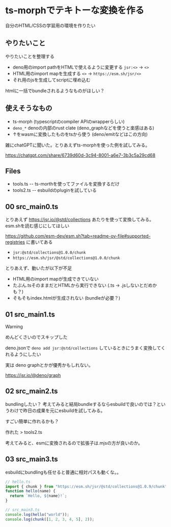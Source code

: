 # ts-morphでテキトーな変換を作る

自分のHTML/CSSの学習用の環境を作りたい

## やりたいこと

やりたいことを整理する

- deno用のimport pathをHTMLで使えるように変更する `jsr:<>` -> `<>`
- HTML用のimport mapを生成する `<>` -> `https://esm.sh/jsr/<>`
- それ用のjsを生成してscriptに埋め込む

htmlに一括でbundleされるようなものがほしい？

## 使えそうなもの

- ts-morph (typescriptのcompiler APIのwrapperらしい)
- `deno_*` denoの内部のrust clate (deno_graphなどを使うと楽感はある)
- ↑をwasmに変換したものをtsから使う (deno/emitなどはこの方向)

雑にchatGPTに聞いた。とりあえずts-morphを使った例を試してみる。

https://chatgpt.com/share/6739d60d-3c94-8001-a6e7-3b3c5a29cd68

## Files

- tools.ts -- ts-morthを使ってファイルを変換するだけ
- tools2.ts -- esbuildのpluginを試している

## 00 src_main0.ts

とりあえず https://jsr.io/@std/collections あたりを使って変換してみる。
esm.shを読む感じにしてほしい

https://github.com/esm-dev/esm.sh?tab=readme-ov-file#supported-registries に書いてある

- `jsr:@std/collections@1.0.0/chunk`
- `https://esm.sh/jsr/@std/collections@1.0.0/chunk`

とりあえず、動いたが以下が不足

- HTML用のimport mapが生成できていない
- たぶん.tsそのままだとHTMLから実行できない (.ts -> .jsしないとだめかも？)
- そもそもindex.htmlが生成されない (bundleが必要？)

## 01 src_main1.ts

>[!WARNING]
> めんどくさいのでスキップした

deno.jsonで `deno add jsr:@std/collections` しているときにうまく変換してくれるようにしたい

実は deno graphとかが優秀かもしれない。

https://jsr.io/@deno/graph

## 02 src_main2.ts

bundlingしたい？
考えてみると結局bundleするならesbuildで良いのでは？というわけで昨日の成果を元にesbuildを試してみる。

すごい簡単に作れるかも？

作れた > tools2.ts

考えてみると、esmに変換されるので拡張子は.mjsの方が良いのか。

## 03 src_main3.ts

esbuildにbundlingも任せると普通に相対パスも動くな。。

```js
// hello.ts
import { chunk } from "https://esm.sh/jsr/@std/collections@1.0.9/chunk";
function hello(name) {
  return `Hello, ${name}!`;
}

// src_main3.ts
console.log(hello("world"));
console.log(chunk([1, 2, 3, 4, 5], 2));
```
